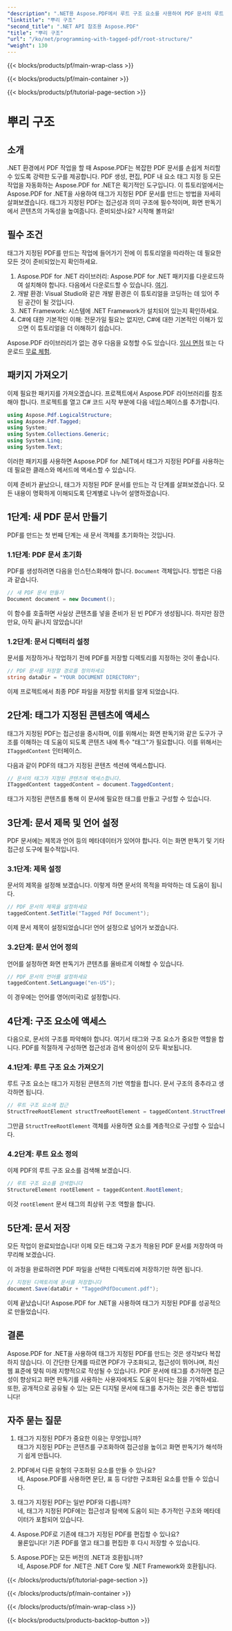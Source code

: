 ```yaml
---
"description": ".NET용 Aspose.PDF에서 루트 구조 요소를 사용하여 PDF 문서의 루트 및 StructTreeRoot 개체에 액세스하는 방법에 대한 단계별 가이드입니다."
"linktitle": "뿌리 구조"
"second_title": ".NET API 참조용 Aspose.PDF"
"title": "뿌리 구조"
"url": "/ko/net/programming-with-tagged-pdf/root-structure/"
"weight": 130
---
```


{{< blocks/products/pf/main-wrap-class >}}

{{< blocks/products/pf/main-container >}}

{{< blocks/products/pf/tutorial-page-section >}}

# 뿌리 구조

## 소개

.NET 환경에서 PDF 작업을 할 때 Aspose.PDF는 복잡한 PDF 문서를 손쉽게 처리할 수 있도록 강력한 도구를 제공합니다. PDF 생성, 편집, PDF 내 요소 태그 지정 등 모든 작업을 자동화하는 Aspose.PDF for .NET은 획기적인 도구입니다. 이 튜토리얼에서는 Aspose.PDF for .NET을 사용하여 태그가 지정된 PDF 문서를 만드는 방법을 자세히 살펴보겠습니다. 태그가 지정된 PDF는 접근성과 의미 구조에 필수적이며, 화면 판독기에서 콘텐츠의 가독성을 높여줍니다. 준비되셨나요? 시작해 볼까요!

## 필수 조건

태그가 지정된 PDF를 만드는 작업에 들어가기 전에 이 튜토리얼을 따라하는 데 필요한 모든 것이 준비되었는지 확인하세요.

1. Aspose.PDF for .NET 라이브러리: Aspose.PDF for .NET 패키지를 다운로드하여 설치해야 합니다. 다음에서 다운로드할 수 있습니다. [여기](https://releases.aspose.com/pdf/net/).
2. 개발 환경: Visual Studio와 같은 개발 환경은 이 튜토리얼을 코딩하는 데 있어 주된 공간이 될 것입니다.
3. .NET Framework: 시스템에 .NET Framework가 설치되어 있는지 확인하세요.
4. C#에 대한 기본적인 이해: 전문가일 필요는 없지만, C#에 대한 기본적인 이해가 있으면 이 튜토리얼을 더 이해하기 쉽습니다.

Aspose.PDF 라이브러리가 없는 경우 다음을 요청할 수도 있습니다. [임시 면허](https://purchase.aspose.com/temporary-license/) 또는 다운로드 [무료 체험](https://releases.aspose.com/).

## 패키지 가져오기

이제 필요한 패키지를 가져오겠습니다. 프로젝트에서 Aspose.PDF 라이브러리를 참조해야 합니다. 프로젝트를 열고 C# 코드 시작 부분에 다음 네임스페이스를 추가합니다.

```csharp
using Aspose.Pdf.LogicalStructure;
using Aspose.Pdf.Tagged;
using System;
using System.Collections.Generic;
using System.Linq;
using System.Text;
```

이러한 패키지를 사용하면 Aspose.PDF for .NET에서 태그가 지정된 PDF를 사용하는 데 필요한 클래스와 메서드에 액세스할 수 있습니다.

이제 준비가 끝났으니, 태그가 지정된 PDF 문서를 만드는 각 단계를 살펴보겠습니다. 모든 내용이 명확하게 이해되도록 단계별로 나누어 설명하겠습니다.

## 1단계: 새 PDF 문서 만들기

PDF를 만드는 첫 번째 단계는 새 문서 객체를 초기화하는 것입니다.

### 1.1단계: PDF 문서 초기화
PDF를 생성하려면 다음을 인스턴스화해야 합니다. `Document` 객체입니다. 방법은 다음과 같습니다.

```csharp
// 새 PDF 문서 만들기
Document document = new Document();
```

이 함수를 호출하면 사실상 콘텐츠를 넣을 준비가 된 빈 PDF가 생성됩니다. 하지만 잠깐만요, 아직 끝나지 않았습니다!

### 1.2단계: 문서 디렉터리 설정
문서를 저장하거나 작업하기 전에 PDF를 저장할 디렉토리를 지정하는 것이 좋습니다.

```csharp
// PDF 문서를 저장할 경로를 정의하세요
string dataDir = "YOUR DOCUMENT DIRECTORY";
```

이제 프로젝트에서 최종 PDF 파일을 저장할 위치를 알게 되었습니다.

## 2단계: 태그가 지정된 콘텐츠에 액세스

태그가 지정된 PDF는 접근성을 중시하며, 이를 위해서는 화면 판독기와 같은 도구가 구조를 이해하는 데 도움이 되도록 콘텐츠 내에 특수 "태그"가 필요합니다. 이를 위해서는 `ITaggedContent` 인터페이스.

다음과 같이 PDF의 태그가 지정된 콘텐츠 섹션에 액세스합니다.

```csharp
// 문서의 태그가 지정된 콘텐츠에 액세스합니다.
ITaggedContent taggedContent = document.TaggedContent;
```

태그가 지정된 콘텐츠를 통해 이 문서에 필요한 태그를 만들고 구성할 수 있습니다.

## 3단계: 문서 제목 및 언어 설정

PDF 문서에는 제목과 언어 등의 메타데이터가 있어야 합니다. 이는 화면 판독기 및 기타 접근성 도구에 필수적입니다.

### 3.1단계: 제목 설정
문서의 제목을 설정해 보겠습니다. 이렇게 하면 문서의 목적을 파악하는 데 도움이 됩니다.

```csharp
// PDF 문서의 제목을 설정하세요
taggedContent.SetTitle("Tagged Pdf Document");
```

이제 문서 제목이 설정되었습니다! 언어 설정으로 넘어가 보겠습니다.

### 3.2단계: 문서 언어 정의
언어를 설정하면 화면 판독기가 콘텐츠를 올바르게 이해할 수 있습니다.

```csharp
// PDF 문서의 언어를 설정하세요
taggedContent.SetLanguage("en-US");
```

이 경우에는 언어를 영어(미국)로 설정합니다.

## 4단계: 구조 요소에 액세스

다음으로, 문서의 구조를 파악해야 합니다. 여기서 태그와 구조 요소가 중요한 역할을 합니다. PDF를 적절하게 구성하면 접근성과 검색 용이성이 모두 확보됩니다.

### 4.1단계: 루트 구조 요소 가져오기
루트 구조 요소는 태그가 지정된 콘텐츠의 기반 역할을 합니다. 문서 구조의 중추라고 생각하면 됩니다.

```csharp
// 루트 구조 요소에 접근
StructTreeRootElement structTreeRootElement = taggedContent.StructTreeRootElement;
```

그만큼 `StructTreeRootElement` 객체를 사용하면 요소를 계층적으로 구성할 수 있습니다.

### 4.2단계: 루트 요소 정의
이제 PDF의 루트 구조 요소를 검색해 보겠습니다.

```csharp
// 루트 구조 요소를 검색합니다
StructureElement rootElement = taggedContent.RootElement;
```

이것 `rootElement` 문서 태그의 최상위 구조 역할을 합니다.

## 5단계: 문서 저장

모든 작업이 완료되었습니다! 이제 모든 태그와 구조가 적용된 PDF 문서를 저장하여 마무리해 보겠습니다.

이 과정을 완료하려면 PDF 파일을 선택한 디렉토리에 저장하기만 하면 됩니다.

```csharp
// 지정된 디렉토리에 문서를 저장합니다
document.Save(dataDir + "TaggedPdfDocument.pdf");
```

이제 끝났습니다! Aspose.PDF for .NET을 사용하여 태그가 지정된 PDF를 성공적으로 만들었습니다. 

## 결론

Aspose.PDF for .NET을 사용하여 태그가 지정된 PDF를 만드는 것은 생각보다 복잡하지 않습니다. 이 간단한 단계를 따르면 PDF가 구조화되고, 접근성이 뛰어나며, 최신 웹 표준에 맞춰 미래 지향적으로 작성될 수 있습니다. PDF 문서에 태그를 추가하면 접근성이 향상되고 화면 판독기를 사용하는 사용자에게도 도움이 된다는 점을 기억하세요. 또한, 공개적으로 공유될 수 있는 모든 디지털 문서에 태그를 추가하는 것은 좋은 방법입니다!

## 자주 묻는 질문

1. 태그가 지정된 PDF가 중요한 이유는 무엇입니까?  
   태그가 지정된 PDF는 콘텐츠를 구조화하여 접근성을 높이고 화면 판독기가 해석하기 쉽게 만듭니다.

2. PDF에서 다른 유형의 구조화된 요소를 만들 수 있나요?  
   네, Aspose.PDF를 사용하면 문단, 표 등 다양한 구조화된 요소를 만들 수 있습니다.

3. 태그가 지정된 PDF는 일반 PDF와 다릅니까?  
   네, 태그가 지정된 PDF에는 접근성과 탐색에 도움이 되는 추가적인 구조와 메타데이터가 포함되어 있습니다.

4. Aspose.PDF로 기존에 태그가 지정된 PDF를 편집할 수 있나요?  
   물론입니다! 기존 PDF를 열고 태그를 편집한 후 다시 저장할 수 있습니다.

5. Aspose.PDF는 모든 버전의 .NET과 호환됩니까?  
   네, Aspose.PDF for .NET은 .NET Core 및 .NET Framework와 호환됩니다.

{{< /blocks/products/pf/tutorial-page-section >}}

{{< /blocks/products/pf/main-container >}}

{{< /blocks/products/pf/main-wrap-class >}}

{{< blocks/products/products-backtop-button >}}